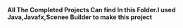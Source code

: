 <b>All The Completed Projects Can find In this Folder.I used Java,Javafx,Scenee Builder to make this project</b>
